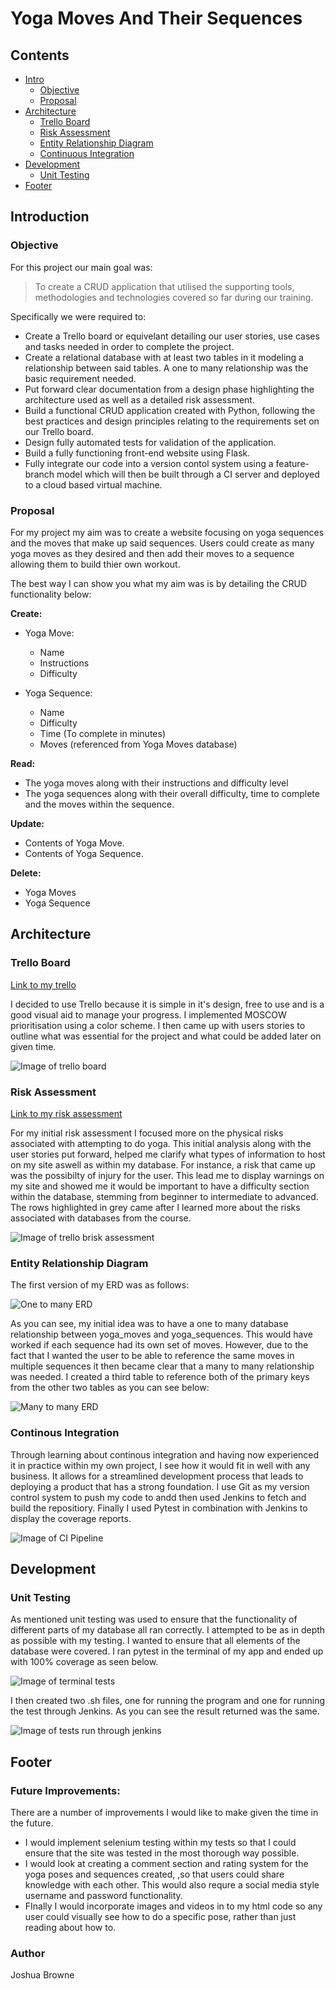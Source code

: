# **Yoga Moves And Their Sequences**

## **Contents**

* [Intro](#Introduction)
    * [Objective](#Objective)
    * [Proposal](#Proposal)
* [Architecture](#Architecture)
    * [Trello Board](#Trello-Board)
    * [Risk Assessment](#Risk-Assessment)
    * [Entity Relationship Diagram](entity-relationship-diagram)
    * [Continuous Integration](#continous-integration)
* [Development](#Development)
    * [Unit Testing](#Unit-Testing)
* [Footer](#Footer)


## **Introduction**

### **Objective**

For this project our main goal was:
> To create a CRUD application that utilised the supporting tools, methodologies and technologies covered so far during our training.

Specifically we were required to:  

* Create a Trello board or equivelant detailing our user stories, use cases and tasks needed in order to complete the project.
* Create a relational database with at least two tables in it modeling a relationship between said tables. A one to many relationship was the basic requirement needed.
* Put forward clear documentation from a design phase highlighting the architecture used as well as a detailed risk assessment.
* Build a functional CRUD application created with Python, following the best practices and design principles relating to the requirements set on our Trello board. 
* Design fully automated tests for validation of the application.
* Build a fully functioning front-end website using Flask.
* Fully integrate our code into a version contol system using a feature-branch model which will then be built through a CI server and deployed to a cloud based virtual machine.

### **Proposal**

For my project my aim was to create a website focusing on yoga sequences and the moves that make up said sequences. Users could create as many yoga moves as they desired and then add their moves to a sequence allowing them to build thier own workout. 

The best way I can show you what my aim was is by detailing the CRUD functionality below:

**Create:**

* Yoga Move:
    * Name
    * Instructions
    * Difficulty

* Yoga Sequence:
    * Name
    * Difficulty
    * Time (To complete in minutes)
    * Moves (referenced from Yoga Moves database)

**Read:**

* The yoga moves along with their instructions and difficulty level
* The yoga sequences along with their overall difficulty, time to complete and the moves within the sequence.

**Update:**

* Contents of Yoga Move.
* Contents of Yoga Sequence.

**Delete:**
* Yoga Moves
* Yoga Sequence

## **Architecture**

### **Trello Board**

[Link to my trello](https://trello.com/b/uiTDLXOj/yoga-database)

I decided to use Trello because it is simple in it's design, free to use and is a good visual aid to manage your progress. I implemented MOSCOW prioritisation using a color scheme. I then came up with users stories to outline what was essential for the project and what could be added later on given time. 

![Image of trello board](https://i.imgur.com/uGmkthF.png)

### **Risk Assessment**

[Link to my risk assessment](https://trello.com/b/uiTDLXOj/yoga-database)

For my initial risk assessment I focused more on the physical risks associated with attempting to do yoga. This initial analysis along with the user stories put forward, helped me clarify what types of information to host on my site aswell as within my database. For instance, a risk that came up was the possibilty of injury for the user. This lead me to display warnings on my site and showed me it would be important to have a difficulty section within the database, stemming from beginner to intermediate to advanced. The rows highlighted in grey came after I learned more about the risks associated with databases from the course.

![Image of trello brisk assessment](https://i.imgur.com/g9HwpXZ.png)


### **Entity Relationship Diagram**

The first version of my ERD was as follows:

![One to many ERD](https://i.imgur.com/vMe0edK.png)

As you can see, my initial idea was to have a one to many database relationship between yoga_moves and yoga_sequences. This would have worked if each sequence had its own set of moves. However, due to the fact that I wanted the user to be able to reference the same moves in multiple sequences it then became clear that a many to many relationship was needed. I created a third table to reference both of the primary keys from the other two tables as you can see below:

![Many to many ERD](https://i.imgur.com/b4gayXX.png)


### **Continous Integration**

Through learning about continous integration and having now experienced it in practice within my own project, I see how it would fit in well with any business. It allows for a streamlined development process that leads to deploying a product that has a strong foundation. I use Git as my version control system to push my code to andd then used Jenkins to fetch and build the repositiory. Finally I used Pytest in combination with Jenkins to display the coverage reports.

![Image of CI Pipeline](https://i.imgur.com/ebrOYh5.png)


## **Development**

### **Unit Testing**

As mentioned unit testing was used to ensure that the functionality of different parts of my database all ran correctly. I attempted to be as in depth as possible with my testing. I wanted to ensure that all elements of the database were covered. I ran pytest in the terminal of my app and ended up with 100% coverage as seen below.

![Image of terminal tests](https://i.imgur.com/5Swfy00.png)

I then created two .sh files, one for running the program and one for running the test through Jenkins. As you can see the result returned was the same.

![Image of tests run through jenkins](https://i.imgur.com/3bcAn7p.png)

## **Footer**

### **Future Improvements**:

There are a number of improvements I would like to make given the time in the future.

* I would implement selenium testing within my tests so that I could ensure that the site was tested in the most thorough way possible.
* I would look at creating a comment section and rating system for the yoga poses and sequences created, ,so that users could share knowledge with each other. This would also requre a social media style username and password functionality.
* FInally I would incorporate images and videos in to my html code so any user could visually see how to do a specific pose, rather than just reading about how to.

### **Author**

Joshua Browne